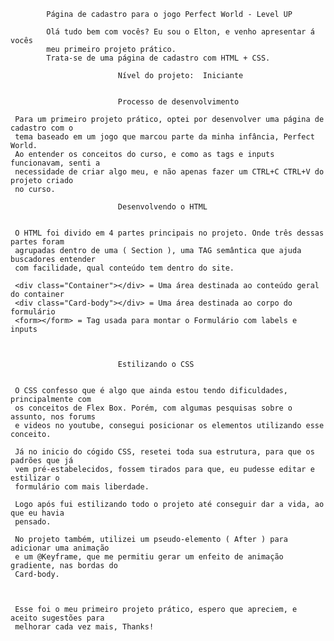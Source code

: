 

            Página de cadastro para o jogo Perfect World - Level UP

            Olá tudo bem com vocês? Eu sou o Elton, e venho apresentar á vocês
            meu primeiro projeto prático.
            Trata-se de uma página de cadastro com HTML + CSS.

                            Nível do projeto:  Iniciante
                            
                            
                            Processo de desenvolvimento 
                         
     Para um primeiro projeto prático, optei por desenvolver uma página de cadastro com o
     tema baseado em um jogo que marcou parte da minha infância, Perfect World. 
     Ao entender os conceitos do curso, e como as tags e inputs funcionavam, senti a 
     necessidade de criar algo meu, e não apenas fazer um CTRL+C CTRL+V do projeto criado
     no curso. 
    
                            Desenvolvendo o HTML
                            
                            
     O HTML foi divido em 4 partes principais no projeto. Onde três dessas partes foram 
     agrupadas dentro de uma ( Section ), uma TAG semântica que ajuda buscadores entender
     com facilidade, qual conteúdo tem dentro do site. 
     
     <div class="Container"></div> = Uma área destinada ao conteúdo geral do container
     <div class="Card-body"></div> = Uma área destinada ao corpo do formulário
     <form></form> = Tag usada para montar o Formulário com labels e inputs
     
     
     
                            Estilizando o CSS
                            
                            
     O CSS confesso que é algo que ainda estou tendo dificuldades, principalmente com
     os conceitos de Flex Box. Porém, com algumas pesquisas sobre o assunto, nos forums
     e videos no youtube, consegui posicionar os elementos utilizando esse conceito.
     
     Já no inicio do cógido CSS, resetei toda sua estrutura, para que os padrões que já
     vem pré-estabelecidos, fossem tirados para que, eu pudesse editar e estilizar o 
     formulário com mais liberdade.
   
     Logo após fui estilizando todo o projeto até conseguir dar a vida, ao que eu havia
     pensado.   
   
     No projeto também, utilizei um pseudo-elemento ( After ) para adicionar uma animação
     e um @Keyframe, que me permitiu gerar um enfeito de animação gradiente, nas bordas do
     Card-body.
   
   
   
     Esse foi o meu primeiro projeto prático, espero que apreciem, e aceito sugestões para
     melhorar cada vez mais, Thanks!
   
       
                         
                      
                            
                            
  
  



    

